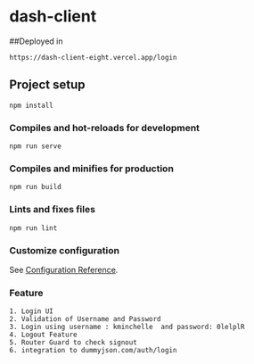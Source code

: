 # dash-client

##Deployed in 
```
https://dash-client-eight.vercel.app/login
```
## Project setup
```
npm install
```

### Compiles and hot-reloads for development
```
npm run serve
```

### Compiles and minifies for production
```
npm run build
```

### Lints and fixes files
```
npm run lint
```

### Customize configuration
See [Configuration Reference](https://cli.vuejs.org/config/).


### Feature
```
1. Login UI
2. Validation of Username and Password
3. Login using username : kminchelle  and password: 0lelplR
4. Logout Feature 
5. Router Guard to check signout 
6. integration to dummyjson.com/auth/login
```

